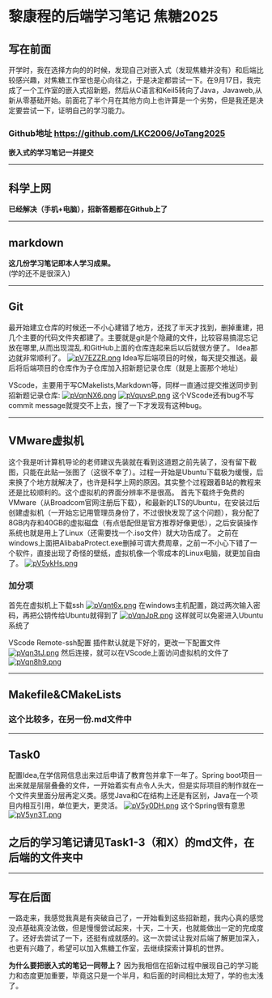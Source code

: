 # 黎康程的后端学习笔记 焦糖2025
## 写在前面
开学时，我在选择方向的的时候，发现自己对嵌入式（发现焦糖并没有）和后端比较感兴趣，对焦糖工作室也是心向往之，于是决定都尝试一下。在9月17日，我完成了一个工作室的嵌入式招新题，然后从C语言和Keil5转向了Java，Javaweb,从新从零基础开始。前面花了半个月在其他方向上也许算是一个劣势，但是我还是决定要尝试一下，证明自己的学习能力。

### Github地址 https://github.com/LKC2006/JoTang2025

**嵌入式的学习笔记一并提交**
***
## 科学上网  
**已经解决（手机+电脑），招新答题都在Github上了**
***
## markdown
**这几份学习笔记即本人学习成果。**   
(学的还不是很深入)
***
## Git
最开始建立仓库的时候还一不小心建错了地方，还找了半天才找到，删掉重建，把几个主要的代码文件夹都建了。主要就是git是个隐藏的文件，比较容易搞混忘记放在哪里,从而出现混乱.和GitHub上面的仓库连起来后以后就很方便了。
Idea那边就非常顺利了。
<a href="https://imgse.com/i/pV7EZZR"><img src="https://s21.ax1x.com/2025/10/05/pV7EZZR.png" alt="pV7EZZR.png" border="0" /></a>
Idea写后端项目的时候，每天提交推送。最后将后端项目的仓库作为子仓库加入招新题记录仓库（就是上面那个地址）

VScode，主要用于写CMakelists,Markdown等，同样一直通过提交推送同步到招新题记录仓库:
<a href="https://imgchr.com/i/pVqnNX6"><img src="https://s21.ax1x.com/2025/10/15/pVqnNX6.png" alt="pVqnNX6.png" border="0" /></a>
<a href="https://imgchr.com/i/pVquvsP"><img src="https://s21.ax1x.com/2025/10/15/pVquvsP.png" alt="pVquvsP.png" border="0" /></a>
这个VScode还有bug不写commit message就提交不上去，搜了一下才发现有这种bug。
***

## VMware虚拟机
这个我是听计算机导论的老师建议先装就在看到这道题之前先装了，没有留下截图，只能在此贴一张图了（这很不幸了）。过程一开始是Ubuntu下载极为缓慢，后来换了个地方就解决了，也许是科学上网的原因。其实整个过程跟着B站的教程来还是比较顺利的。这个虚拟机的界面分辨率不是很高。
首先下载终于免费的VMware（从Broadcom官网注册后下载），和最新的LTS的Ubuntu，在安装过后创建虚拟机（一开始忘记用管理员身份了，不过很快发现了这个问题），我分配了8GB内存和40GB的虚拟磁盘（有点低配但是官方推荐好像更低），之后安装操作系统也就是用上了Linux（还需要找一个.iso文件）就大功告成了。
之前在windows上面把AlibabaProtect.exe删掉可谓大费周章，之前一不小心下错了一个软件，直接出现了奇怪的壁纸，虚拟机像一个零成本的Linux电脑，就更加自由了。
<a href="https://imgse.com/i/pV5ykHs"><img src="https://s21.ax1x.com/2025/09/24/pV5ykHs.png" alt="pV5ykHs.png" border="0" /></a>

### 加分项

首先在虚拟机上下载ssh
<a href="https://imgchr.com/i/pVqnt6x"><img src="https://s21.ax1x.com/2025/10/15/pVqnt6x.png" alt="pVqnt6x.png" border="0" /></a>
在windows主机配置，跳过两次输入密码，再把公钥传给Ubuntu就得到了
<a href="https://imgchr.com/i/pVqnJpR"><img src="https://s21.ax1x.com/2025/10/15/pVqnJpR.png" alt="pVqnJpR.png" border="0" /></a>
这样就可以免密进入Ubuntu系统了


VScode Remote-ssh配置
插件默认就是下好的，更改一下配置文件
<a href="https://imgchr.com/i/pVqn3tJ"><img src="https://s21.ax1x.com/2025/10/15/pVqn3tJ.png" alt="pVqn3tJ.png" border="0" /></a>
然后连接，就可以在VScode上面访问虚拟机的文件了
<a href="https://imgchr.com/i/pVqn8h9"><img src="https://s21.ax1x.com/2025/10/15/pVqn8h9.png" alt="pVqn8h9.png" border="0" /></a>
***

## Makefile&CMakeLists
### 这个比较多，在另一份.md文件中
***
## Task0
配置Idea,在学信网信息出来过后申请了教育包并拿下一年了。Spring boot项目一出来就是层层叠叠的文件，一开始着实有点令人头大，但是实际项目的制作就在一个文件夹里面分层再定义类。感觉Java和C在结构上还是有区别，Java在一个项目内相互引用，单位更大，更灵活。
<a href="https://imgse.com/i/pV5y0DH"><img src="https://s21.ax1x.com/2025/09/24/pV5y0DH.png" alt="pV5y0DH.png" border="0" /></a>
这个Spring很有意思
<a href="https://imgse.com/i/pV5yn3T"><img src="https://s21.ax1x.com/2025/09/24/pV5yn3T.png" alt="pV5yn3T.png" border="0" /></a>

## 之后的学习笔记请见Task1-3（和X）的md文件，在后端的文件夹中
***

## 写在后面
一路走来，我感觉我真是有突破自己了，一开始看到这些招新题，我内心真的感觉没点基础真没法做，但是慢慢尝试起来，十天，二十天，也就能做出一定的完成度了。还好去尝试了一下，还挺有成就感的。这一次尝试让我对后端了解更加深入，也更有兴趣了，希望可以加入焦糖工作室，去继续探索计算机的世界。

**为什么要把嵌入式的笔记一同带上？**
因为我相信在招新过程中展现自己的学习能力和态度更加重要，毕竟这只是一个半月，和后面的时间相比太短了，学的也太浅了。